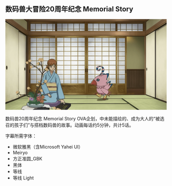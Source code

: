 ## 数码兽大冒险20周年纪念 Memorial Story

![](./poster.png)

数码兽20周年纪念 Memorial Story OVA企划，中未能描绘的、成为大人的“被选召的孩子们”与搭档数码兽的故事。动画每话约5分钟，共计5话。

字幕所需字体：
- 微软雅黑（含Microsoft Yahei UI）
- Meiryo
- 方正准圆_GBK
- 黑体
- 等线
- 等线 Light